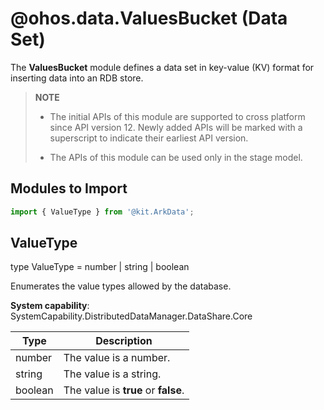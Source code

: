 # @ohos.data.ValuesBucket (Data Set)

The **ValuesBucket** module defines a data set in key-value (KV) format for inserting data into an RDB store.

> **NOTE**
>
> - The initial APIs of this module are supported to cross platform since API version 12. Newly added APIs will be marked with a superscript to indicate their earliest API version.
>
> - The APIs of this module can be used only in the stage model.


## Modules to Import

```ts
import { ValueType } from '@kit.ArkData';
```

## ValueType

type ValueType = number | string | boolean

Enumerates the value types allowed by the database.

**System capability**: SystemCapability.DistributedDataManager.DataShare.Core

| Type   | Description                |
| ------- | -------------------- |
| number  | The value is a number.  |
| string  | The value is a string.|
| boolean | The value is **true** or **false**.|
